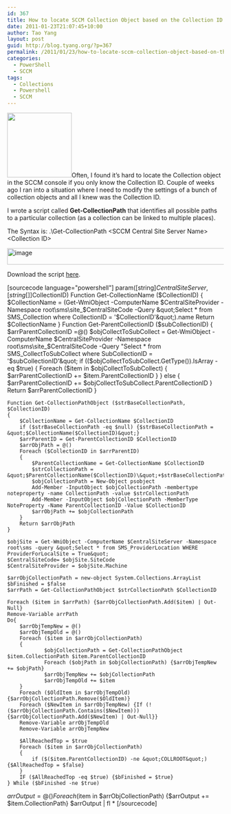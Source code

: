 ```yaml
---
id: 367
title: How to locate SCCM Collection Object based on the Collection ID
date: 2011-01-23T21:07:45+10:00
author: Tao Yang
layout: post
guid: http://blog.tyang.org/?p=367
permalink: /2011/01/23/how-to-locate-sccm-collection-object-based-on-the-collection-id/
categories:
  - PowerShell
  - SCCM
tags:
  - Collections
  - Powershell
  - SCCM
---
```

<a href="http://blog.tyang.org/wp-content/uploads/2011/01/path.jpg"><img class="alignleft size-thumbnail wp-image-368" title="path" src="http://blog.tyang.org/wp-content/uploads/2011/01/path-150x150.jpg" alt="" width="150" height="150" /></a>Often, I found it’s hard to locate the Collection object in the SCCM console if you only know the Collection ID. Couple of weeks ago I ran into a situation where I need to modify the settings of a bunch of collection objects and all I knew was the Collection ID.

I wrote a script called <strong>Get-CollectionPath</strong> that identifies all possible paths to a particular collection (as a collection can be linked to multiple places).

The Syntax is: .\Get-CollectionPath &lt;SCCM Central Site Server Name&gt; &lt;Collection ID&gt;

<a href="http://blog.tyang.org/wp-content/uploads/2011/01/image5.png"><img style="background-image: none; padding-left: 0px; padding-right: 0px; display: inline; padding-top: 0px; border: 0px;" title="image" src="http://blog.tyang.org/wp-content/uploads/2011/01/image_thumb5.png" border="0" alt="image" width="580" height="38" /></a>

Download the script <a title="Get-CollectionPath" href="http://blog.tyang.org/wp-content/uploads/2011/01/Get-CollectionPath.zip">here</a>.

[sourcecode language="powershell"]
param([string]$CentralSiteServer,[string[]]$CollectionID)
	Function Get-CollectionName ($CollectionID)
	{
		$CollectionName = (Get-WmiObject -ComputerName $CentralSiteProvider -Namespace root\sms\site_$CentralSiteCode -Query &quot;Select * from SMS_Collection where CollectionID = '$CollectionID'&quot;).name
		Return $CollectionName
	}
	Function Get-ParentCollectionID ($subCollectionID)
	{
		$arrParentCollectionID =@()
		$objCollectToSubCollect = Get-WmiObject -ComputerName $CentralSiteProvider -Namespace root\sms\site_$CentralSiteCode -Query &quot;Select * from SMS_CollectToSubCollect where SubCollectionID = '$subCollectionID'&quot;
		if (($objCollectToSubCollect.GetType()).IsArray -eq $true)
		{
			Foreach ($item in $objCollectToSubCollect)
			{
				$arrParentCollectionID += $item.ParentCollectionID
			}
		} else {
			$arrParentCollectionID += $objCollectToSubCollect.ParentCollectionID
		}
		Return $arrParentCollectionID
	}

	Function Get-CollectionPathObject ($strBaseCollectionPath, $CollectionID)
	{
		$CollectionName = Get-CollectionName $CollectionID
		if ($strBaseCollectionPath -eq $null) {$strBaseCollectionPath = &quot;$CollectionName($CollectionID)&quot;}
		$arrParentID = Get-ParentCollectionID $CollectionID
		$arrObjPath = @()
		Foreach ($CollectionID in $arrParentID)
		{
			$ParentCollectionName = Get-CollectionName $CollectionID
			$strCollectionPath = &quot;$ParentCollectionName($CollectionID)\&quot;+$strBaseCollectionPath
			$objCollectionPath = New-Object psobject
			Add-Member -InputObject $objCollectionPath -membertype noteproperty -name CollectionPath -value $strCollectionPath
			Add-Member -InputObject $objCollectionPath -MemberType NoteProperty -Name ParentCollectionID -Value $CollectionID
			$arrObjPath += $objCollectionPath
		}
		Return $arrObjPath
	}

	$objSite = Get-WmiObject -ComputerName $CentralSiteServer -Namespace root\sms -query &quot;Select * from SMS_ProviderLocation WHERE ProviderForLocalSite = True&quot;
	$CentralSiteCode= $objSite.SiteCode
	$CentralSiteProvider = $objSite.Machine

	$arrObjCollectionPath = new-object System.Collections.ArrayList
	$bFinished = $false
	$arrPath = Get-CollectionPathObject $strCollectionPath $CollectionID

	Foreach ($item in $arrPath) {$arrObjCollectionPath.Add($item) | Out-Null}
	Remove-Variable arrPath
	Do{
		$arrObjTempNew = @()
		$arrObjTempOld = @()
		Foreach ($item in $arrObjCollectionPath)
		{
				$objCollectionPath = Get-CollectionPathObject $item.CollectionPath $item.ParentCollectionID
				Foreach ($objPath in $objCollectionPath) {$arrObjTempNew += $objPath}
				$arrObjTempNew += $objCollectionPath
				$arrObjTempOld += $item
		}
		Foreach ($OldItem in $arrObjTempOld) {$arrObjCollectionPath.Remove($OldItem)}
		Foreach ($NewItem in $arrObjTempNew) {If (!($arrObjCollectionPath.Contains($NewItem))) {$arrObjCollectionPath.Add($NewItem) | Out-Null}}
		Remove-Variable arrObjTempOld
		Remove-Variable arrObjTempNew

		$AllReachedTop = $true
		Foreach ($item in $arrObjCollectionPath)
		{
			if ($($item.ParentCollectionID) -ne &quot;COLLROOT&quot;) {$AllReachedTop = $false}
		}
		IF ($AllReachedTop -eq $true) {$bFinished = $true}
	} While ($bFinished -ne $true)
$arrOutput = @()
Foreach ($item in $arrObjCollectionPath) {$arrOutput += $item.CollectionPath}
$arrOutput | fl *
[/sourcecode]